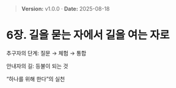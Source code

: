 > **Version:** v1.0.0 · **Date:** 2025-08-18

# 6장. 길을 묻는 자에서 길을 여는 자로

추구자의 단계: 질문 → 체험 → 통합

안내자의 길: 등불이 되는 것

“하나를 위해 한다”의 실천